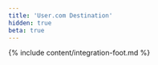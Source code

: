 ```yaml
---
title: 'User.com Destination'
hidden: true
beta: true
---
```

{% include content/integration-foot.md %}